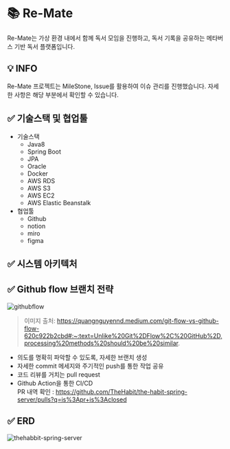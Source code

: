# 📚 Re-Mate
Re-Mate는 가상 환경 내에서 함께 독서 모임을 진행하고, 독서 기록을 공유하는 메타버스 기반 독서 플랫폼입니다.

## 💡 INFO
Re-Mate 프로젝트는 MileStone, Issue를 활용하여 이슈 관리를 진행했습니다. 자세한 사항은 해당 부분에서 확인할 수 있습니다.

## ✅ 기술스택 및 협업툴
+ 기술스택
  + Java8
  + Spring Boot
  + JPA
  + Oracle
  + Docker
  + AWS RDS
  + AWS S3
  + AWS EC2
  + AWS Elastic Beanstalk
+ 협업툴
  + Github
  + notion
  + miro
  + figma
## ✅ 시스템 아키텍처 
  

## ✅ Github flow 브랜치 전략
![githubflow](https://user-images.githubusercontent.com/85207194/204445038-50e832b9-7440-47a9-9778-8b17d1c616c5.png)
> 이미지 출처: https://quangnguyennd.medium.com/git-flow-vs-github-flow-620c922b2cbd#:~:text=Unlike%20Git%2DFlow%2C%20GitHub%2D,processing%20methods%20should%20be%20similar. 
+ 의도를 명확히 파악할 수 있도록, 자세한 브랜치 생성
+ 자세한 commit 메세지와 주기적인 push를 통한 작업 공유
+ 코드 리뷰를 거치는 pull request
+ Github Action을 통한 CI/CD  
PR 내역 확인 : https://github.com/TheHabit/the-habit-spring-server/pulls?q=is%3Apr+is%3Aclosed

## ✅ ERD
![thehabbit-spring-server](https://user-images.githubusercontent.com/85207194/204455530-f452e0da-f612-4269-8d17-0a3771024d45.png)
